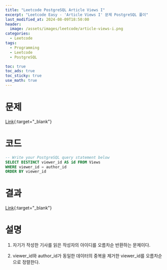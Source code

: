 ```yaml
---
title: "Leetcode PostgreSQL Article Views I"
excerpt: "Leetcode Easy - 'Article Views I' 문제 PostgreSQL 풀이"
last_modified_at: 2024-08-09T18:50:00
header:
  image: /assets/images/leetcode/article-views-i.png
categories:
  - Leetcode
tags:
  - Programming
  - Leetcode
  - PostgreSQL

toc: true
toc_ads: true
toc_sticky: true
use_math: true
---
```

# 문제
[Link](https://leetcode.com/problems/article-views-i/){:target="_blank"}

# 코드
```sql
-- Write your PostgreSQL query statement below
SELECT DISTINCT viewer_id AS id FROM Views
WHERE viewer_id = author_id
ORDER BY viewer_id
```

# 결과
[Link](https://leetcode.com/problems/article-views-i/submissions/1349808113/){:target="_blank"}

# 설명
1. 자기가 작성한 기사를 읽은 작성자의 아이디를 오름차순 반환하는 문제이다.

2. viewer_id와 author_id가 동일한 데이터의 중복을 제거한 viewer_id를 오름차순으로 정렬한다.
